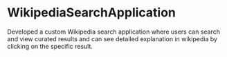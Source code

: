 # WikipediaSearchApplication
Developed a custom Wikipedia search application where users can search and view curated results and can see detailed explanation in wikipedia by clicking on the specific result.
